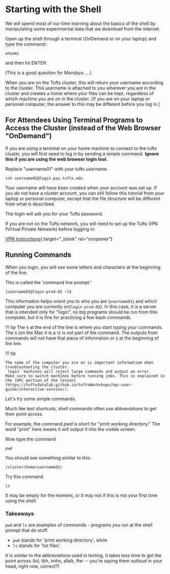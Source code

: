 # Starting with the Shell

We will spend most of our time learning about the basics of the shell by manipulating some experimental data that we download from the internet.

Open up the shell through a terminal (OnDemand or on your laptop) and type the command::

```
whoami
```

and then hit ENTER 

(This is a good question for Mondays ....)

When you are on the Tufts cluster, this will return your username according to the cluster. This username is attached to you wherever you are in the cluster and creates a home where your files can be kept, regardless of which machine you are on in the cluster. [If you are on your laptop or personal computer, the answer to this may be different before you log in.]

## For Attendees Using Terminal Programs to Access the Cluster (instead of the Web Browser "OnDemand")

If you are using a terminal on your home machine to connect to the tufts cluster, you will first need to log in by sending a simple command. **Ignore this if you are using the web browser login tool.**

Replace "username01" with your tufts username.

```
ssh username01@login.pax.tufts.edu
```

Your username will have been created when your account was set up. If you do not have a cluster account, you can still follow this tutorial from your laptop or personal computer, except that the file structure will be different from what is described.

The login will ask you for your Tufts password.

If you are not on the Tufts network, you will need to set up the Tufts VPN (Virtual Private Network) before logging in:

[VPN Instructions](https://it.tufts.edu/guides/vpn-virtual-private-network/anyconnect-desktop-application){:target="_blank" rel="noopener"}


## Running Commands

When you login, you will see some letters and characters at the beginning of the line.

This is called the 'command line prompt.'

```
[username01@login-prod-02 ~]$
```

This information helps orient you to who you are (`username01`) and which computer you are currently on(`login-prod-02`). In this case, it is a server that is intended only for "login", no big programs should be run from this computer, but it is fine for practicing a few bash commands.

!!! tip
    The `$` at the end of the line is where you start typing your commands. The `$` (on the Mac it is a `%`) is not part of the command.
    The outputs from commands will not have that piece of information or `$` at the beginning of the line.

!!! tip

    The name of the computer you are on is important informatiom when troubleshooting the cluster. 
    `login` machines will reject large commands and output an error. 
    Make sure to switch machines before running jobs. This is explained in the [HPC portion of the lesson](https://tuftsdatalab.github.io/tuftsWorkshops/hpc-user-guide/interactive-session/). 
    

Let's try some simple commands.

Much like text shortcuts, shell commands often use abbreviations to get their point across.

For example, the command *pwd* is short for "print working directory." The word "print" here means it will output it into the visible screen.

Now type the command

```
pwd
```

You should see something similar to this:

```
/cluster/home/username01/
```

Try this command

```
ls
```

It may be empty for the moment, or it may not if this is not your first time using the shell.


### Takeaways


`pwd` and `ls` are examples of commands - programs you run at the shell
prompt that do stuff. 

* `pwd` stands for 'print working directory', while
* `ls` stands for 'list files'. 

It is similar to the abbreviations used in texting, it takes less time to get the point across (lol, tbh, imho, afaik, ftw -- you're saying them outloud in your head, right now, correct?)
